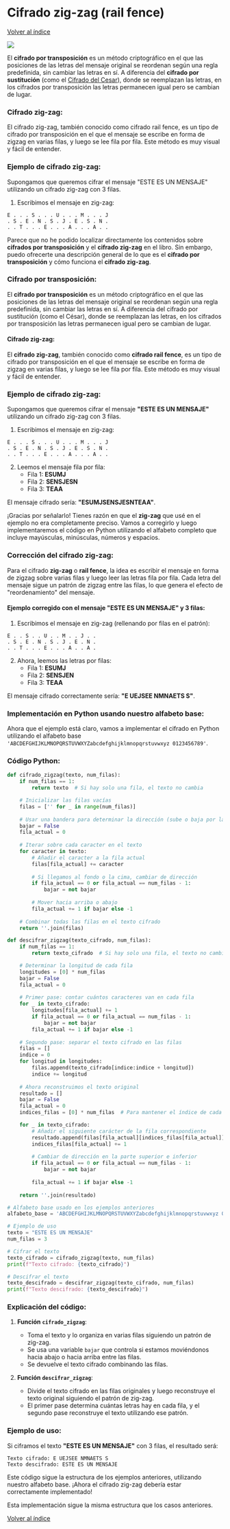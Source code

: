 # Cifrado zig-zag (rail fence)
[Volver al índice](https://github.com/VintaBytes/Cifrado-Con-Python/blob/main/README.md)

<span><img src="https://img.shields.io/badge/Python-FFD43B?style=for-the-badge&logo=python&logoColor=blue"/></span>

El **cifrado por transposición** es un método criptográfico en el que las posiciones de las letras del mensaje original se reordenan según una regla predefinida, sin cambiar las letras en sí. A diferencia del **cifrado por sustitución** (como el  [Cifrado del Cesar](https://github.com/VintaBytes/Cifrado-Con-Python/tree/main/01%20-%20Cesar)), donde se reemplazan las letras, en los cifrados por transposición las letras permanecen igual pero se cambian de lugar.

### Cifrado zig-zag:

El cifrado zig-zag, también conocido como cifrado rail fence, es un tipo de cifrado por transposición en el que el mensaje se escribe en forma de zigzag en varias filas, y luego se lee fila por fila. Este método es muy visual y fácil de entender.

### Ejemplo de cifrado zig-zag:

Supongamos que queremos cifrar el mensaje "ESTE ES UN MENSAJE" utilizando un cifrado zig-zag con 3 filas.

1. Escribimos el mensaje en zig-zag:


```
E . . . S . . . U . . . M . . . J
. S . E . N . S . J . E . S . N .
. . T . . . E . . . A . . . A . .
```


Parece que no he podido localizar directamente los contenidos sobre **cifrados por transposición** y el **cifrado zig-zag** en el libro. Sin embargo, puedo ofrecerte una descripción general de lo que es el **cifrado por transposición** y cómo funciona el **cifrado zig-zag**.

### **Cifrado por transposición**:

El **cifrado por transposición** es un método criptográfico en el que las posiciones de las letras del mensaje original se reordenan según una regla predefinida, sin cambiar las letras en sí. A diferencia del cifrado por sustitución (como el César), donde se reemplazan las letras, en los cifrados por transposición las letras permanecen igual pero se cambian de lugar.

#### **Cifrado zig-zag**:

El **cifrado zig-zag**, también conocido como **cifrado rail fence**, es un tipo de cifrado por transposición en el que el mensaje se escribe en forma de zigzag en varias filas, y luego se lee fila por fila. Este método es muy visual y fácil de entender.

### Ejemplo de cifrado zig-zag:

Supongamos que queremos cifrar el mensaje **"ESTE ES UN MENSAJE"** utilizando un cifrado zig-zag con 3 filas.

1. Escribimos el mensaje en zig-zag:

```
E . . . S . . . U . . . M . . . J
. S . E . N . S . J . E . S . N .
. . T . . . E . . . A . . . A . .
```

2. Leemos el mensaje fila por fila:
   - Fila 1: **ESUMJ**
   - Fila 2: **SENSJESN**
   - Fila 3: **TEAA**

El mensaje cifrado sería: **"ESUMJSENSJESNTEAA"**.


¡Gracias por señalarlo! Tienes razón en que el **zig-zag** que usé en el ejemplo no era completamente preciso. Vamos a corregirlo y luego implementaremos el código en Python utilizando el alfabeto completo que incluye mayúsculas, minúsculas, números y espacios.

### Corrección del cifrado **zig-zag**:

Para el cifrado **zig-zag** o **rail fence**, la idea es escribir el mensaje en forma de zigzag sobre varias filas y luego leer las letras fila por fila. Cada letra del mensaje sigue un patrón de zigzag entre las filas, lo que genera el efecto de "reordenamiento" del mensaje.

#### Ejemplo corregido con el mensaje "ESTE ES UN MENSAJE" y 3 filas:

1. Escribimos el mensaje en zig-zag (rellenando por filas en el patrón):

```
E . . S . . U . . M . . J . .
. S . E . N . S . J . E . N .
. . T . . . E . . . A . . A .
```

2. Ahora, leemos las letras por filas:
   - Fila 1: **ESUMJ**
   - Fila 2: **SENSJEN**
   - Fila 3: **TEAA**

El mensaje cifrado correctamente sería: **"E UEJSEE NMNAETS S"**.

### Implementación en Python usando nuestro alfabeto base:

Ahora que el ejemplo está claro, vamos a implementar el cifrado en Python utilizando el alfabeto base `'ABCDEFGHIJKLMNOPQRSTUVWXYZabcdefghijklmnopqrstuvwxyz 0123456789'`.

### Código Python:

```python
def cifrado_zigzag(texto, num_filas):
    if num_filas == 1:
        return texto  # Si hay solo una fila, el texto no cambia

    # Inicializar las filas vacías
    filas = ['' for _ in range(num_filas)]
    
    # Usar una bandera para determinar la dirección (sube o baja por las filas)
    bajar = False
    fila_actual = 0
    
    # Iterar sobre cada caracter en el texto
    for caracter in texto:
        # Añadir el caracter a la fila actual
        filas[fila_actual] += caracter
        
        # Si llegamos al fondo o la cima, cambiar de dirección
        if fila_actual == 0 or fila_actual == num_filas - 1:
            bajar = not bajar
        
        # Mover hacia arriba o abajo
        fila_actual += 1 if bajar else -1
    
    # Combinar todas las filas en el texto cifrado
    return ''.join(filas)

def descifrar_zigzag(texto_cifrado, num_filas):
    if num_filas == 1:
        return texto_cifrado  # Si hay solo una fila, el texto no cambia

    # Determinar la longitud de cada fila
    longitudes = [0] * num_filas
    bajar = False
    fila_actual = 0
    
    # Primer pase: contar cuántos caracteres van en cada fila
    for _ in texto_cifrado:
        longitudes[fila_actual] += 1
        if fila_actual == 0 or fila_actual == num_filas - 1:
            bajar = not bajar
        fila_actual += 1 if bajar else -1
    
    # Segundo pase: separar el texto cifrado en las filas
    filas = []
    indice = 0
    for longitud in longitudes:
        filas.append(texto_cifrado[indice:indice + longitud])
        indice += longitud
    
    # Ahora reconstruimos el texto original
    resultado = []
    bajar = False
    fila_actual = 0
    indices_filas = [0] * num_filas  # Para mantener el índice de cada fila

    for _ in texto_cifrado:
        # Añadir el siguiente carácter de la fila correspondiente
        resultado.append(filas[fila_actual][indices_filas[fila_actual]])
        indices_filas[fila_actual] += 1
        
        # Cambiar de dirección en la parte superior e inferior
        if fila_actual == 0 or fila_actual == num_filas - 1:
            bajar = not bajar
        
        fila_actual += 1 if bajar else -1
    
    return ''.join(resultado)

# Alfabeto base usado en los ejemplos anteriores
alfabeto_base = 'ABCDEFGHIJKLMNOPQRSTUVWXYZabcdefghijklmnopqrstuvwxyz 0123456789'

# Ejemplo de uso
texto = "ESTE ES UN MENSAJE"
num_filas = 3

# Cifrar el texto
texto_cifrado = cifrado_zigzag(texto, num_filas)
print(f"Texto cifrado: {texto_cifrado}")

# Descifrar el texto
texto_descifrado = descifrar_zigzag(texto_cifrado, num_filas)
print(f"Texto descifrado: {texto_descifrado}")
```

### Explicación del código:

1. **Función `cifrado_zigzag`**:
   - Toma el texto y lo organiza en varias filas siguiendo un patrón de zig-zag.
   - Se usa una variable `bajar` que controla si estamos moviéndonos hacia abajo o hacia arriba entre las filas.
   - Se devuelve el texto cifrado combinando las filas.

2. **Función `descifrar_zigzag`**:
   - Divide el texto cifrado en las filas originales y luego reconstruye el texto original siguiendo el patrón de zig-zag.
   - El primer pase determina cuántas letras hay en cada fila, y el segundo pase reconstruye el texto utilizando ese patrón.

### Ejemplo de uso:

Si ciframos el texto **"ESTE ES UN MENSAJE"** con 3 filas, el resultado será:

```
Texto cifrado: E UEJSEE NMNAETS S
Texto descifrado: ESTE ES UN MENSAJE
```

Este código sigue la estructura de los ejemplos anteriores, utilizando nuestro alfabeto base. ¡Ahora el cifrado zig-zag debería estar correctamente implementado!







Esta implementación sigue la misma estructura que los casos anteriores.

[Volver al índice](https://github.com/VintaBytes/Cifrado-Con-Python/blob/main/README.md)

